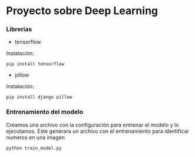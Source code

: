 # Proyecto sobre Deep Learning



### Librerias

- tensorflow

Instalación: 
``` 
pip install tensorflow

```

- pillow

Instalación: 
``` 
pip install django pillow

```

### Entrenamiento del modelo
Creamos una archivo con la configuración para entrenar el modelo y lo ejecutamos. 
Este generara un archivo con el entrenamiento para identificar numeros en una imagen
``` 
python train_model.py
``` 